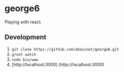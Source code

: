 george6
=======

Playing with react.

Development
-----------

1. ``git clone https://github.com/abazinet/george6.git``
2. ``grunt watch``
3. ``node bin/www``
4. [http://localhost:3000] (http://localhost:3000)